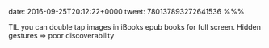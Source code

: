 date: 2016-09-25T20:12:22+0000
tweet: 780137893272641536
%%%

TIL you can double tap images in iBooks epub books for full screen. Hidden gestures =&gt; poor discoverability
